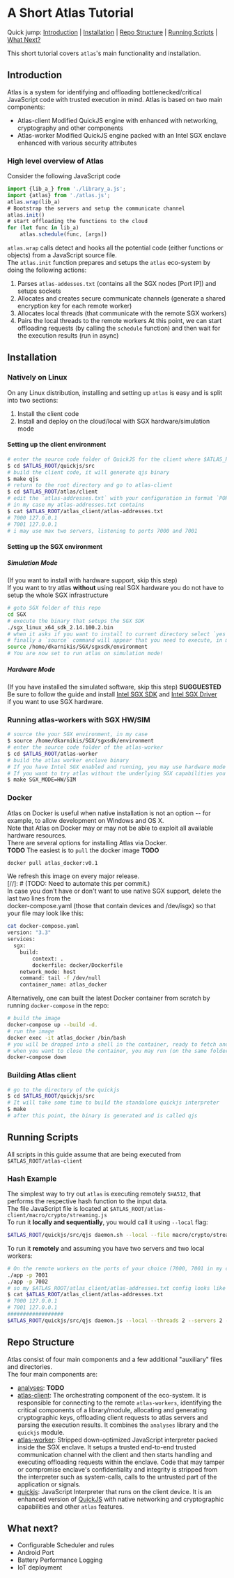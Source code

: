 # A Short Atlas Tutorial
Quick jump: [Introduction](#introduction) | [Installation](#installation) | [Repo Structure](#repo-structure) | [Running Scripts](#running-scripts) | [What Next?](#what-next)

This short tutorial covers `atlas`'s main functionality and installation.

## Introduction

Atlas is a system for identifying and offloading bottlenecked/critical JavaScript code with trusted execution in mind.
Atlas is based on two main components:
* Atlas-client
    Modified QuickJS engine with enhanced with networking, cryptography and other components 
* Atlas-worker
    Modified QuickJS engine packed with an Intel SGX enclave enhanced with various security attributes
### High level overview of Atlas

Consider the following JavaScript code  
```js
import {lib_a_} from './library_a.js';
import {atlas} from './atlas.js';
atlas.wrap(lib_a)
# Bootstrap the servers and setup the communicate channel 
atlas.init()
# start offloading the functions to the cloud 
for (let func in lib_a) 
    atlas.schedule(func, [args]) 
```
`atlas.wrap` calls detect and hooks all the potential code (either functions or objects) from a JavaScript source file.  
The `atlas.init` function prepares and setups the `atlas` eco-system by doing the following actions:  
 1. Parses `atlas-addesses.txt` (contains all the SGX nodes [Port IP]) and setups sockets
 2. Allocates and creates secure communicate channels (generate a shared encryption key for each remote worker)
 3. Allocates local threads (that communicate with the remote SGX workers)
 4. Pairs the local threads to the remote workers
At this point, we can start offloading requests (by calling the `schedule` function) and then wait for the execution results (run in async)

## Installation

### Natively on Linux

On any Linux distribution, installing and setting up `atlas` is easy and is split into two sections:  
 1. Install the client code
 2. Install and deploy on the cloud/local with SGX hardware/simulation mode

#### Setting up the client environment
```sh
# enter the source code folder of QuickJS for the client where $ATLAS_ROOT is the root folder of the atlas repo
$ cd $ATLAS_ROOT/quickjs/src
# build the client code, it will generate qjs binary 
$ make qjs
# return to the root directory and go to atlas-client 
$ cd $ATLAS_ROOT/atlas/client 
# edit the `atlas-addresses.txt` with your configuration in format `PORT IP`
# in my case my atlas-addresses.txt contains
$ cat $ATLAS_ROOT/atlas_client/atlas-addresses.txt
# 7000 127.0.0.1
# 7001 127.0.0.1
# i may use max two servers, listening to ports 7000 and 7001
```

#### Setting up the SGX environment
##### Simulation Mode
(If you want to install with hardware support, skip this step)  
If you want to try atlas **without** using real SGX hardware you do not have to setup the whole SGX infrastructure
```sh
# goto SGX folder of this repo
cd SGX
# execute the binary that setups the SGX SDK
./sgx_linux_x64_sdk_2.14.100.2.bin
# when it asks if you want to install to current directory select `yes` (or choose the directory you want)
# finally a `source` command will appear that you need to execute, in my case:  
source /home/dkarnikis/SGX/sgxsdk/environment
# You are now set to run atlas on simulation mode!
```
##### Hardware Mode
(If you have installed the simulated software, skip this step)
**SUGGUESTED** Be sure to follow the guide and install  [Intel SGX SDK](https://github.com/intel/linux-sgx) and [Intel SGX Driver](https://github.com/intel/linux-sgx-driver)  
if you want to use SGX hardware.

### Running atlas-workers with SGX HW/SIM
```sh
# source the your SGX environment, in my case
$ source /home/dkarnikis/SGX/sgxsdk/environment
# enter the source code folder of the atlas-worker 
$ cd $ATLAS_ROOT/atlas-worker
# build the atlas worker enclave binary
# If you have Intel SGX enabled and running, you may use hardware mode `SGX_MODE=HW`
# If you want to try atlas without the underlying SGX capabilities you may use simulated mode `SGX_MODE=SIM`
$ make SGX_MODE=HW/SIM
```
### Docker
Atlas on Docker is useful when native installation is not an option -- for example, to allow development on Windows and OS X.  
Note that Atlas on Docker may or may not be able to exploit all available hardware resources.  
There are several options for installing Atlas via Docker.  
**TODO**
The easiest is to `pull` the docker image **TODO**  
```sh
docker pull atlas_docker:v0.1 
```
We refresh this image on every major release.  
[//]: # (TODO: Need to automate this per commit.)  
In case you don't have or don't want to use native SGX support, delete the last two lines from the  
docker-compose.yaml (those that contain devices and /dev/isgx) so that your file may look like this:  
```sh
cat docker-compose.yaml
version: "3.3"                       
services:                            
  sgx:                               
    build:                           
        context: .                   
        dockerfile: docker/Dockerfile
    network_mode: host               
    command: tail -f /dev/null       
    container_name: atlas_docker     
```  
Alternatively, one can built the latest Docker container from scratch by running `docker-compose` in the repo:  
```sh
# build the image
docker-compose up --build -d.
# run the image
docker exec -it atlas_docker /bin/bash
# you will be dropped into a shell in the container, ready to fetch and execute atlas and SGX binaries
# when you want to close the container, you may run (on the same folder as before)
docker-compose down
```
### Building Atlas client
```sh
# go to the directory of the quickjs
$ cd $ATLAS_ROOT/quickjs/src
# It will take some time to build the standalone quickjs interpreter
$ make 
# after this point, the binary is generated and is called qjs
```

## Running Scripts
All scripts in this guide assume that are being executed from  `$ATLAS_ROOT/atlas-client`
### Hash Example

The simplest way to try out `atlas` is executing remotely `SHA512`, that performs the respective hash function to the input data.  
The file JavaScript file is located at `$ATLAS_ROOT/atlas-client/macro/crypto/streaming.js`  
To run it **locally and sequentially**, you would call it using `--local` flag:  
```sh
$ATLAS_ROOT/quickjs/src/qjs daemon.sh --local --file macro/crypto/streaming.js
```
To run it **remotely** and assuming you have two servers and two local workers: 
```sh
# On the remote workers on the ports of your choice (7000, 7001 in my case)
./app -p 7001
./app -p 7002
# so my $ATLAS_ROOT/atlas_client/atlas-addresses.txt config looks like this
$ cat $ATLAS_ROOT/atlas_client/atlas-addresses.txt
# 7000 127.0.0.1
# 7001 127.0.0.1
##################
$ATLAS_ROOT/quickjs/src/qjs daemon.js --local --threads 2 --servers 2 --file macro/crypto/streaming.js
```

## Repo Structure

Atlas consist of four main components and a few additional "auxiliary" files and directories.  
The four main components are:  
* [analyses](../analyses/): **TODO**
* [atlas-client](../atlas-client): The orchestrating component of the eco-system. It is responsible for connecting to the remote `atlas-workers`,  identifying the critical components of a library/module, allocating and generating cryptographic keys, offloading client requests to atlas servers and parsing the execution results. It combines the `analyses` library and the `quickjs` module. 
* [atlas-worker](../runtime):  Stripped down-optimized JavaScript interpreter packed inside the SGX enclave. It setups a trusted end-to-end trusted communication channel with the client and then starts handling and executing offloading requests within the enclave. Code that may tamper or compromise enclave's confidentiality and integrity is stripped from the interpreter such as system-calls, calls to the untrusted part of the application or signals. 
* [quickjs](../quickjs): JavaScript Interpreter that runs on the client device. It is an enhanced version of [QuickJS](https://bellard.org/quickjs/quickjs.html) with native networking and cryptographic capabilities and other `atlas` features.

## What next?
* Configurable Scheduler and rules
* Android Port
* Battery Performance Logging
* IoT deployment
